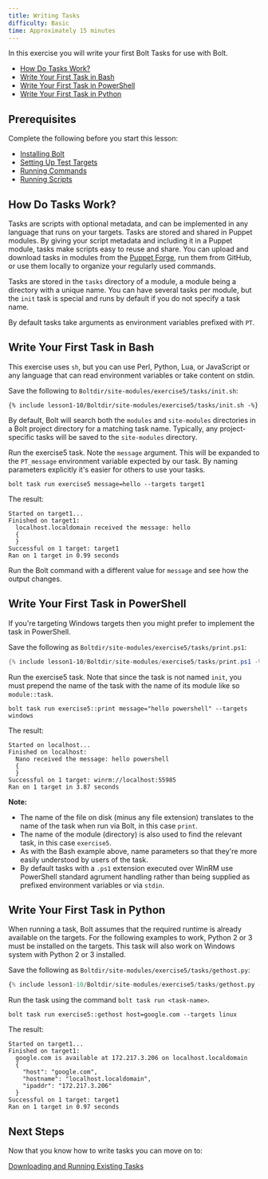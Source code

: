```yaml
---
title: Writing Tasks
difficulty: Basic
time: Approximately 15 minutes
---
```


In this exercise you will write your first Bolt Tasks for use with Bolt. 

- [How Do Tasks Work?](#how-do-tasks-work)
- [Write Your First Task in Bash](#write-your-first-task-in-bash)
- [Write Your First Task in PowerShell](#write-your-first-task-in-powershell)
- [Write Your First Task in Python](#write-your-first-task-in-python)

## Prerequisites
Complete the following before you start this lesson:

- [Installing Bolt](../01-installing-bolt)
- [Setting Up Test Targets](../02-acquiring-targets)
- [Running Commands](../03-running-commands)
- [Running Scripts](../04-running-scripts)


## How Do Tasks Work?

Tasks are scripts with optional metadata, and can be implemented in any language that runs on your targets. Tasks are stored and shared in Puppet modules. By giving your script metadata and including it in a Puppet module, tasks make scripts easy to reuse and share. You can upload and download tasks in modules from the [Puppet Forge](https://forge.puppet.com/), run them from GitHub, or use them locally to organize your regularly used commands.

Tasks are stored in the `tasks` directory of a module, a module being a directory with a unique name. You can have several tasks per module, but the `init` task is special and runs by default if you do not specify a task name.

By default tasks take arguments as environment variables prefixed with `PT`. 

## Write Your First Task in Bash

This exercise uses `sh`, but you can use Perl, Python, Lua, or JavaScript or any language that can read environment variables or take content on stdin.

Save the following to `Boltdir/site-modules/exercise5/tasks/init.sh`:

```shell
{% include lesson1-10/Boltdir/site-modules/exercise5/tasks/init.sh -%}
```

By default, Bolt will search both the `modules` and `site-modules` directories in a Bolt project directory for a matching task name. Typically, any project-specific tasks will be saved to the `site-modules` directory.

Run the exercise5 task. Note the `message` argument. This will be expanded to the `PT_message` environment variable expected by our task. By naming parameters explicitly it's easier for others to use your tasks.

```shell
bolt task run exercise5 message=hello --targets target1
```

The result:

```
Started on target1...
Finished on target1:
  localhost.localdomain received the message: hello
  {
  }
Successful on 1 target: target1
Ran on 1 target in 0.99 seconds
```

Run the Bolt command with a different value for `message` and see how the output changes.


## Write Your First Task in PowerShell

If you're targeting Windows targets then you might prefer to implement the task in PowerShell. 

Save the following as `Boltdir/site-modules/exercise5/tasks/print.ps1`:

```powershell
{% include lesson1-10/Boltdir/site-modules/exercise5/tasks/print.ps1 -%}
```

Run the exercise5 task. Note that since the task is not named `init`, you must prepend the name of the task with the name of its module like so `module::task`.

```shell
bolt task run exercise5::print message="hello powershell" --targets windows
```

The result:

```
Started on localhost...
Finished on localhost:
  Nano received the message: hello powershell
  {
  }
Successful on 1 target: winrm://localhost:55985
Ran on 1 target in 3.87 seconds
```

**Note:**

* The name of the file on disk (minus any file extension) translates to the name of the task when run via Bolt, in this case `print`.
* The name of the module (directory) is also used to find the relevant task, in this case `exercise5`.
* As with the Bash example above, name parameters so that they're more easily understood by users of the task.
* By default tasks with a `.ps1` extension executed over WinRM use PowerShell standard agrument handling rather than being supplied as prefixed environment variables or via `stdin`. 

## Write Your First Task in Python

When running a task, Bolt assumes that the required runtime is already available on the targets. For the following examples to work, Python 2 or 3 must be installed on the targets. This task will also work on Windows system with Python 2 or 3 installed.

Save the following as `Boltdir/site-modules/exercise5/tasks/gethost.py`:

```python
{% include lesson1-10/Boltdir/site-modules/exercise5/tasks/gethost.py -%}
```

Run the task using the command `bolt task run <task-name>`.

```shell
bolt task run exercise5::gethost host=google.com --targets linux
```

The result:

```
Started on target1...
Finished on target1:
  google.com is available at 172.217.3.206 on localhost.localdomain
  {
    "host": "google.com",
    "hostname": "localhost.localdomain",
    "ipaddr": "172.217.3.206"
  }
Successful on 1 target: target1
Ran on 1 target in 0.97 seconds
```

## Next Steps

Now that you know how to write tasks you can move on to:

[Downloading and Running Existing Tasks](../06-downloading-and-running-existing-tasks)
